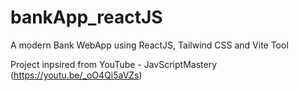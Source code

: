 # bankApp_reactJS
A modern Bank WebApp using ReactJS, Tailwind CSS and Vite Tool

Project inpsired from YouTube - JavScriptMastery (https://youtu.be/_oO4Qi5aVZs)
